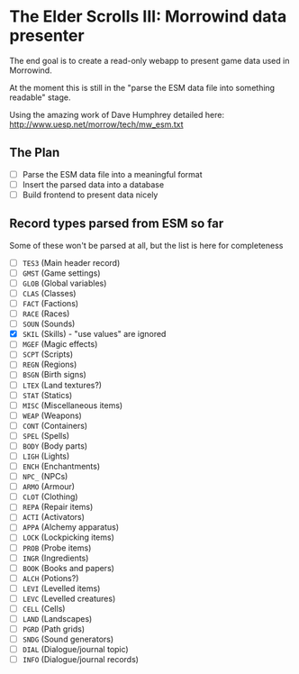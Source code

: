 # The Elder Scrolls III: Morrowind data presenter

The end goal is to create a read-only webapp to present game data used in Morrowind.

At the moment this is still in the "parse the ESM data file into something readable" stage.

Using the amazing work of Dave Humphrey detailed here: http://www.uesp.net/morrow/tech/mw_esm.txt

## The Plan

- [ ] Parse the ESM data file into a meaningful format
- [ ] Insert the parsed data into a database
- [ ] Build frontend to present data nicely

## Record types parsed from ESM so far

Some of these won't be parsed at all, but the list is here for completeness

- [ ] `TES3` (Main header record)
- [ ] `GMST` (Game settings)
- [ ] `GLOB` (Global variables)
- [ ] `CLAS` (Classes)
- [ ] `FACT` (Factions)
- [ ] `RACE` (Races)
- [ ] `SOUN` (Sounds)
- [x] `SKIL` (Skills) - "use values" are ignored
- [ ] `MGEF` (Magic effects)
- [ ] `SCPT` (Scripts)
- [ ] `REGN` (Regions)
- [ ] `BSGN` (Birth signs)
- [ ] `LTEX` (Land textures?)
- [ ] `STAT` (Statics)
- [ ] `MISC` (Miscellaneous items)
- [ ] `WEAP` (Weapons)
- [ ] `CONT` (Containers)
- [ ] `SPEL` (Spells)
- [ ] `BODY` (Body parts)
- [ ] `LIGH` (Lights)
- [ ] `ENCH` (Enchantments)
- [ ] `NPC_` (NPCs)
- [ ] `ARMO` (Armour)
- [ ] `CLOT` (Clothing)
- [ ] `REPA` (Repair items)
- [ ] `ACTI` (Activators)
- [ ] `APPA` (Alchemy apparatus)
- [ ] `LOCK` (Lockpicking items)
- [ ] `PROB` (Probe items)
- [ ] `INGR` (Ingredients)
- [ ] `BOOK` (Books and papers)
- [ ] `ALCH` (Potions?)
- [ ] `LEVI` (Levelled items)
- [ ] `LEVC` (Levelled creatures)
- [ ] `CELL` (Cells)
- [ ] `LAND` (Landscapes)
- [ ] `PGRD` (Path grids)
- [ ] `SNDG` (Sound generators)
- [ ] `DIAL` (Dialogue/journal topic)
- [ ] `INFO` (Dialogue/journal records)
